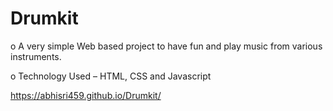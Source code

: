 # Drumkit
o	A very simple Web based project to have fun and play music from various instruments.

o	Technology Used – HTML, CSS and Javascript

https://abhisri459.github.io/Drumkit/
